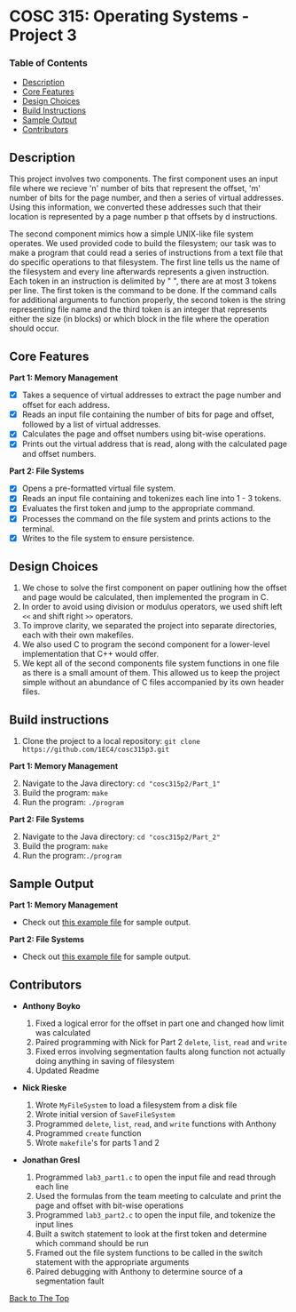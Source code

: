 # COSC 315: Operating Systems - Project 3

### Table of Contents
- [Description](#description)
- [Core Features](#core-features)
- [Design Choices](#design-choices)
- [Build Instructions](#build-instructions)
- [Sample Output](#sample-output)
- [Contributors](#contributors)

## Description
This project involves two components. The first component uses an input file where we recieve 'n' number of bits that represent the offset, 'm' number of bits for the page number, and then a series of virtual addresses. Using this information, we converted these addresses such that their location is represented by a page number p that offsets by d instructions.  

The second component mimics how a simple UNIX-like file system operates. We used provided code to build the filesystem; our task was to make a program that could read a series of instructions from a text file that do specific operations to that filesystem. The first line tells us the name of the filesystem and every line afterwards represents a given instruction. Each token in an instruction is delimited by " ", there are at most 3 tokens per line. The first token is the command to be done. If the command calls for additional arguments to function properly, the second token is the string representing file name and the third token is an integer that represents either the size (in blocks) or which block in the file where the operation should occur.

## Core Features

**Part 1: Memory Management**
- [x] Takes a sequence of virtual addresses to extract the page number and offset for each address.
- [x] Reads an input file containing the number of bits for page and offset, followed by a list of virtual addresses.
- [x] Calculates the page and offset numbers using bit-wise operations.
- [x] Prints out the virtual address that is read, along with the calculated page and offset numbers.

**Part 2: File Systems**
- [x] Opens a pre-formatted virtual file system.
- [x] Reads an input file containing and tokenizes each line into 1 - 3 tokens.
- [x] Evaluates the first token and jump to the appropriate command.
- [x] Processes the command on the file system and prints actions to the terminal.
- [x] Writes to the file system to ensure persistence.

## Design Choices
  1. We chose to solve the first component on paper outlining how the offset and page would be calculated, then implemented the program in C.
  2. In order to avoid using division or modulus operators, we used shift left `<<` and shift right `>>` operators.
  3. To improve clarity, we separated the project into separate directories, each with their own makefiles.
  4. We also used C to program the second component for a lower-level implementation that C++ would offer.
  5. We kept all of the second components file system functions in one file as there is a small amount of them. This allowed us to keep the project simple without an abundance of C files accompanied by its own header files.   
  
## Build instructions

  1. Clone the project to a local repository:   `git clone https://github.com/1EC4/cosc315p3.git`
  
**Part 1: Memory Management**

  2. Navigate to the Java directory: `cd "cosc315p2/Part_1"`
  3. Build the program: `make`
  4. Run the program: `./program`
  
**Part 2: File Systems**

  2. Navigate to the Java directory: `cd "cosc315p2/Part_2"`
  3. Build the program: `make`
  4. Run the program:`./program`

## Sample Output

**Part 1: Memory Management**

- Check out [this example file](Part_1/sample_output.txt) for sample output.

**Part 2: File Systems**

- Check out [this example file](Part_2/sample_output.txt) for sample output.


## Contributors
- **Anthony Boyko**
  1. Fixed a logical error for the offset in part one and changed how limit was calculated
  2. Paired programming with Nick for Part 2 `delete`, `list`, `read` and `write` 
  3. Fixed erros involving segmentation faults along function not actually doing anything in saving of filesystem
  4. Updated Readme

- **Nick Rieske**
  1. Wrote `MyFileSystem` to load a filesystem from a disk file
  2. Wrote initial version of `SaveFileSystem`
  3. Programmed `delete`, `list`, `read`, and `write` functions with Anthony
  4. Programmed `create` function
  5. Wrote `makefile`'s for parts 1 and 2

- **Jonathan Gresl**
  1. Programmed `lab3_part1.c` to open the input file and read through each line
  2. Used the formulas from the team meeting to calculate and print the page and offset with bit-wise operations
  3. Programmed `lab3_part2.c` to open the input file, and tokenize the input lines
  4. Built a switch statement to look at the first token and determine which command should be run
  5. Framed out the file system functions to be called in the switch statement with the appropriate arguments
  6. Paired debugging with Anthony to determine source of a segmentation fault

[Back to The Top](#cosc-315-operating-systems---project-3)
